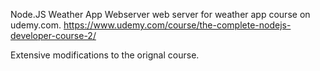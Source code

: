 Node.JS Weather App Webserver
web server for weather app course on udemy.com.
https://www.udemy.com/course/the-complete-nodejs-developer-course-2/

Extensive modifications to the orignal course.
